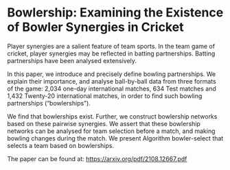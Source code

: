 
# Bowlership: Examining the Existence of Bowler Synergies in Cricket

Player synergies are a salient feature of team sports. In the team game of cricket,
player synergies may be reflected in batting partnerships. Batting partnerships
have been analysed extensively. 

In this paper, we introduce and precisely define
bowling partnerships. We explain their importance, and analyse ball-by-ball
data from three formats of the game: 2,034 one-day international matches, 634
Test matches and 1,432 Twenty-20 international matches, in order to find such
bowling partnerships (“bowlerships”). 

We find that bowlerships exist. Further, we construct bowlership networks based on these pairwise synergies. We assert
that these bowlership networks can be analysed for team selection before a
match, and making bowling changes during the match. We present Algorithm
bowler-select that selects a team based on bowlerships.

The paper can be found at: https://arxiv.org/pdf/2108.12667.pdf




